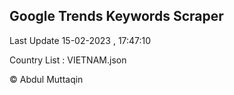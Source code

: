 

## Google Trends Keywords Scraper 
 
Last Update 15-02-2023 , 17:47:10

Country List :
VIETNAM.json



© Abdul Muttaqin 
